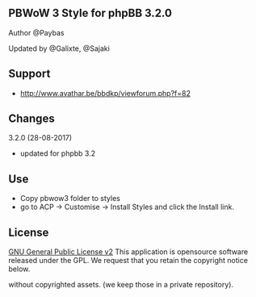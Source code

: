 ## PBWoW 3 Style for phpBB 3.2.0

Author @Paybas

Updated by @Galixte, @Sajaki

## Support
- http://www.avathar.be/bbdkp/viewforum.php?f=82

## Changes

3.2.0 (28-08-2017)
- updated for phpbb 3.2

## Use
- Copy pbwow3 folder to styles
- go to ACP -> Customise -> Install Styles and click the Install link. 

## License

[GNU General Public License v2](http://opensource.org/licenses/gpl-2.0.php)
This application is opensource software released under the GPL.
We request that you retain the copyright notice below.


without copyrighted assets. (we keep those in a private repository). 
